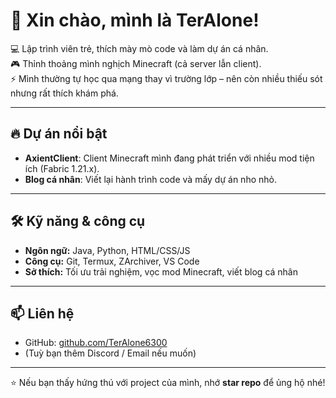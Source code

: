 # 👋 Xin chào, mình là TerAlone!

💻 Lập trình viên trẻ, thích mày mò code và làm dự án cá nhân.  
🎮 Thỉnh thoảng mình nghịch Minecraft (cả server lẫn client).  
⚡ Mình thường tự học qua mạng thay vì trường lớp – nên còn nhiều thiếu sót nhưng rất thích khám phá.  

---

## 🔥 Dự án nổi bật
- **AxientClient**: Client Minecraft mình đang phát triển với nhiều mod tiện ích (Fabric 1.21.x).  
- **Blog cá nhân**: Viết lại hành trình code và mấy dự án nho nhỏ.  

---

## 🛠️ Kỹ năng & công cụ
- **Ngôn ngữ:** Java, Python, HTML/CSS/JS  
- **Công cụ:** Git, Termux, ZArchiver, VS Code  
- **Sở thích:** Tối ưu trải nghiệm, vọc mod Minecraft, viết blog cá nhân  

---

## 📫 Liên hệ
- GitHub: [github.com/TerAlone6300](https://github.com/TerAlone6300)  
- (Tuỳ bạn thêm Discord / Email nếu muốn)

---

⭐ Nếu bạn thấy hứng thú với project của mình, nhớ **star repo** để ủng hộ nhé!
<!--
**TerAlone6300/TerAlone6300** is a ✨ _special_ ✨ repository because its `README.md` (this file) appears on your GitHub profile.

Here are some ideas to get you started:

- 🔭 I’m currently working on ...
- 🌱 I’m currently learning ...
- 👯 I’m looking to collaborate on ...
- 🤔 I’m looking for help with ...
- 💬 Ask me about ...
- 📫 How to reach me: ...
- 😄 Pronouns: ...
- ⚡ Fun fact: ...
-->
